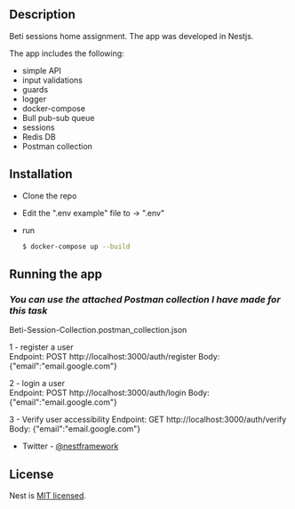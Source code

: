 
## Description
Beti sessions home assignment.
The app was developed in Nestjs.

The app includes the following:
* simple API
* input validations
* guards
* logger
* docker-compose
* Bull pub-sub queue
* sessions
* Redis DB
* Postman collection

## Installation
* Clone the repo 
* Edit the ".env example" file to -> ".env"

* run
  ```bash
  $ docker-compose up --build
  ```

## Running the app

### ***You can use the attached Postman collection I have made for this task***
Beti-Session-Collection.postman_collection.json



1 - register a user  
  Endpoint: POST http://localhost:3000/auth/register 
  Body: {"email":"email.google.com"}

2 - login a user  
  Endpoint: POST http://localhost:3000/auth/login 
  Body: {"email":"email.google.com"}

3 - Verify user accessibility
  Endpoint: GET http://localhost:3000/auth/verify 
  Body: {"email":"email.google.com"}

  

- Twitter - [@nestframework](https://twitter.com/nestframework)

## License

Nest is [MIT licensed](LICENSE).

